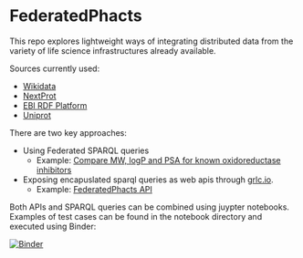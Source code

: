 # FederatedPhacts

This repo explores lightweight ways of integrating distributed data from the variety of life science infrastructures already available.

Sources currently used:
   * [Wikidata](http://wikidata.org)
   * [NextProt](https://www.nextprot.org)
   * [EBI RDF Platform](https://www.ebi.ac.uk/rdf/)
   * [Uniprot](http://uniprot.org)

There are two key approaches:
* Using Federated SPARQL queries
   * Example: [Compare MW, logP and PSA for known oxidoreductase inhibitors](https://github.com/openphacts/FederatedPhacts/issues/3)
* Exposing encapuslated sparql queries as web apis through [grlc.io](http://grlc.io). 
   * Example: [FederatedPhacts API](http://grlc.io/api/openphacts/FederatedPhacts/)

Both APIs and SPARQL queries can be combined using juypter notebooks. Examples of test cases can be found in the notebook directory and executed using Binder:

[![Binder](https://mybinder.org/badge_logo.svg)](https://mybinder.org/v2/gh/openphacts/FederatedPhacts/master?filepath=notebooks)
